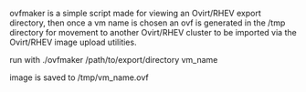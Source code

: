ovfmaker is a simple script made for viewing an Ovirt/RHEV export directory, then once a vm name is chosen an ovf
is generated in the /tmp directory for movement to another Ovirt/RHEV cluster to be imported via the Ovirt/RHEV
image upload utilities.

run with ./ovfmaker /path/to/export/directory vm_name

image is saved to /tmp/vm_name.ovf
